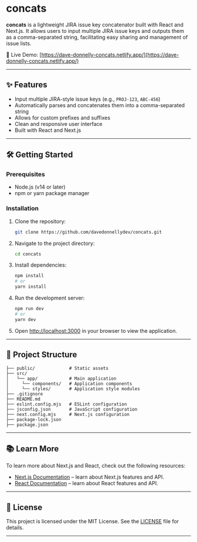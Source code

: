 # concats

**concats** is a lightweight JIRA issue key concatenator built with React and Next.js. It allows users to input multiple JIRA issue keys and outputs them as a comma-separated string, facilitating easy sharing and management of issue lists.

🔗 Live Demo: [https://dave-donnelly-concats.netlify.app/](https://dave-donnelly-concats.netlify.app/)

---

## ✨ Features

* Input multiple JIRA-style issue keys (e.g., `PROJ-123`, `ABC-456`)
* Automatically parses and concatenates them into a comma-separated string
* Allows for custom prefixes and suffixes
* Clean and responsive user interface
* Built with React and Next.js

---

## 🛠️ Getting Started

### Prerequisites

* Node.js (v14 or later)
* npm or yarn package manager

### Installation

1. Clone the repository:

   ```bash
   git clone https://github.com/davedonnellydev/concats.git
   ```
2. Navigate to the project directory:

   ```bash
   cd concats
   ```
3. Install dependencies:

   ```bash
   npm install
   # or
   yarn install
   ```
4. Run the development server:

   ```bash
   npm run dev
   # or
   yarn dev
   ```
5. Open [http://localhost:3000](http://localhost:3000) in your browser to view the application.

---

## 📁 Project Structure

```plaintext
├── public/             # Static assets
├── src/
│   └── app/            # Main application
│     └── components/   # Application components
│     └── styles/       # Application style modules
├── .gitignore
├── README.md
├── eslint.config.mjs   # ESLint configuration
├── jsconfig.json       # JavaScript configuration
├── next.config.mjs     # Next.js configuration
├── package-lock.json
├── package.json
```



---

## 📚 Learn More

To learn more about Next.js and React, check out the following resources:

* [Next.js Documentation](https://nextjs.org/docs) – learn about Next.js features and API.
* [React Documentation](https://reactjs.org/docs/getting-started.html) – learn about React features and API.

---

## 📄 License

This project is licensed under the MIT License. See the [LICENSE](LICENSE) file for details.

---

